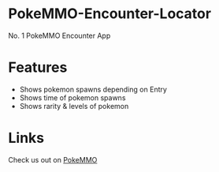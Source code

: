 # PokeMMO-Encounter-Locator

No. 1 PokeMMO Encounter App

# Features 

- Shows pokemon spawns depending on Entry
- Shows time of pokemon spawns
- Shows rarity & levels of pokemon 




# Links 
Check us out on [PokeMMO]()
